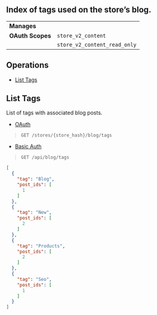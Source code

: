 ## Index of tags used on the store’s blog.
|||
|---|---|
| **Manages** |
| **OAuth Scopes** | `store_v2_content`|
||`store_v2_content_read_only`|


## Operations

*   [List Tags](#list-tags)

## List Tags

List of tags with associated blog posts.

*   [OAuth](#list-tags-oauth)
>`GET /stores/{store_hash}/blog/tags`
*   [Basic Auth](#list-tags-basic)
>`GET /api/blog/tags`

```json
[
  {
    "tag": "Blog",
    "post_ids": [
      1
    ]
  },
  {
    "tag": "New",
    "post_ids": [
      2
    ]
  },
  {
    "tag": "Products",
    "post_ids": [
      2
    ]
  },
  {
    "tag": "Seo",
    "post_ids": [
      1
    ]
  }
]
```
